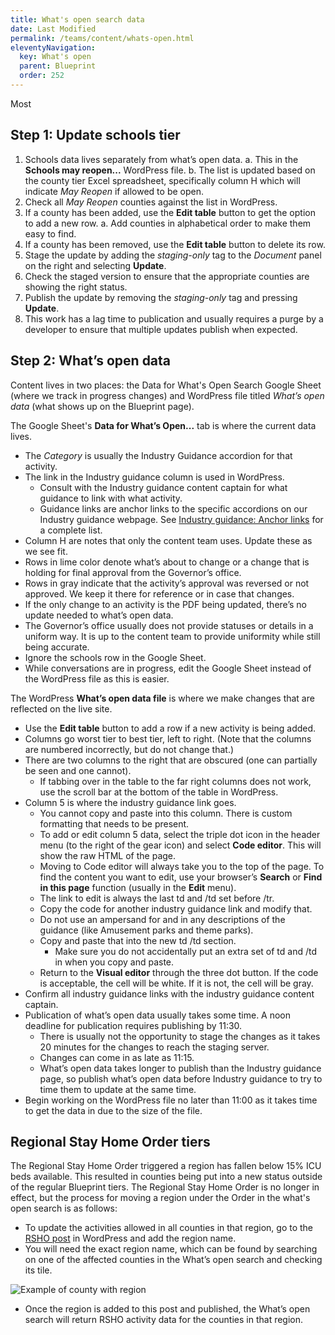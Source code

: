 ```yaml
---
title: What's open search data
date: Last Modified 
permalink: /teams/content/whats-open.html
eleventyNavigation:
  key: What's open
  parent: Blueprint
  order: 252
---
```


Most 

## Step 1: Update schools tier

1. Schools data lives separately from what’s open data.
  a. This in the **Schools may reopen...** WordPress file.
  b. The list is updated based on the county tier Excel spreadsheet, specifically column H which will indicate _May Reopen_ if allowed to be open.
2. Check all _May Reopen_ counties against the list in WordPress.
3. If a county has been added, use the **Edit table** button to get the option to add a new row.
  a. Add counties in alphabetical order to make them easy to find.
4. If a county has been removed, use the **Edit table** button to delete its row.
5. Stage the update by adding the _staging-only_ tag to the _Document_ panel on the right and selecting **Update**.
6. Check the staged version to ensure that the appropriate counties are showing the right status.
7. Publish the update by removing the _staging-only_ tag and pressing **Update**.
8. This work has a lag time to publication and usually requires a purge by a developer to ensure that multiple updates publish when expected.

## Step 2: What’s open data

Content lives in two places: the Data for What's Open Search Google Sheet (where we track in progress changes) and WordPress file titled _What’s open data_ (what shows up on the Blueprint page).

The Google Sheet's **Data for What’s Open...** tab is where the current data lives.

* The _Category_ is usually the Industry Guidance accordion for that activity.
* The link in the Industry guidance column is used in WordPress.
  * Consult with the Industry guidance content captain for what guidance to link with what activity.
  * Guidance links are anchor links to the specific accordions on our Industry guidance webpage. See [Industry guidance: Anchor links](https://docs.google.com/document/d/1HQIg2FNAxGnjGs9jPFCrFXs1XvN17d_ojHrnfZvvLus/edit) for a complete list.
* Column H are notes that only the content team uses. Update these as we see fit.
* Rows in lime color denote what’s about to change or a change that is holding for final approval from the Governor’s office.
* Rows in gray indicate that the activity’s approval was reversed or not approved. We keep it there for reference or in case that changes.
* If the only change to an activity is the PDF being updated, there’s no update needed to what’s open data.
* The Governor’s office usually does not provide statuses or details in a uniform way. It is up to the content team to provide uniformity while still being accurate.
* Ignore the schools row in the Google Sheet.
* While conversations are in progress, edit the Google Sheet instead of the WordPress file as this is easier.

The WordPress **What’s open data file** is where we make changes that are reflected on the live site.

* Use the **Edit table** button to add a row if a new activity is being added.
* Columns go worst tier to best tier, left to right. (Note that the columns are numbered incorrectly, but do not change that.)
* There are two columns to the right that are obscured (one can partially be seen and one cannot).
  * If tabbing over in the table to the far right columns does not work, use the scroll bar at the bottom of the table in WordPress.
* Column 5 is where the industry guidance link goes.
  * You cannot copy and paste into this column. There is custom formatting that needs to be present.
  * To add or edit column 5 data, select the triple dot icon in the header menu (to the right of the gear icon) and select **Code editor**. This will show the raw HTML of the page.
  * Moving to Code editor will always take you to the top of the page. To find the content you want to edit, use your browser’s **Search** or **Find in this page** function (usually in the **Edit** menu).
  * The link to edit is always the last td and /td set before /tr.
  * Copy the code for another industry guidance link and modify that.
  * Do not use an ampersand for and in any descriptions of the guidance (like Amusement parks and theme parks).
  * Copy and paste that into the new td /td section.
    * Make sure you do not accidentally put an extra set of td and /td in when you copy and paste.
  * Return to the **Visual editor** through the three dot button. If the code is acceptable, the cell will be white. If it is not, the cell will be gray.
* Confirm all industry guidance links with the industry guidance content captain.
* Publication of what’s open data usually takes some time. A noon deadline for publication requires publishing by 11:30.
  * There is usually not the opportunity to stage the changes as it takes 20 minutes for the changes to reach the staging server.
  * Changes can come in as late as 11:15.
  * What’s open data takes longer to publish than the Industry guidance page, so publish what’s open data before Industry guidance to try to time them to update at the same time.
* Begin working on the WordPress file no later than 11:00 as it takes time to get the data in due to the size of the file.

## Regional Stay Home Order tiers

The Regional Stay Home Order triggered a region has fallen below 15% ICU beds available. This resulted in counties being put into a new status outside of the regular Blueprint tiers. The Regional Stay Home Order is no longer in effect, but the process for moving a region under the Order in the what's open search is as follows:

* To update the activities allowed in all counties in that region, go to the [RSHO post](https://as-go-covid19-d-001.azurewebsites.net/wp-admin/post.php?post=7402&action=edit) in WordPress and add the region name.
* You will need the exact region name, which can be found by searching on one of the affected counties in the What’s open search and checking its tile.

![Example of county with region](https://cagov.github.io/covid19.ca.gov-site-eng-playbook/content/images/region-example.jpg)

* Once the region is added to this post and published, the What’s open search will return RSHO activity data for the counties in that region.
